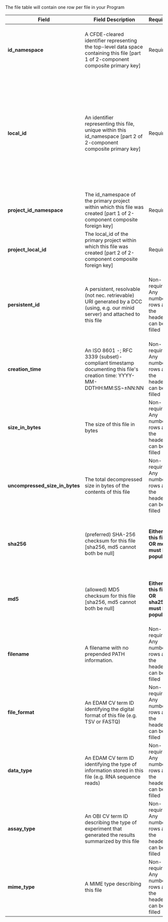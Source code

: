 The file table will contain one row per file in your Program

Field | Field Description | Required? |  Attributes | Extra Info 
------|-------------------|-----------|-------------|------------
**id_namespace** | A CFDE-cleared identifier representing the top-level data space containing this file [part 1 of 2-component composite primary key]	| Required | Value type is string | `id_namespace` is the unique identifier for your program, or some subset of your program, that identifies it as your data. In the simplest case, your program would use the exact same value for the id_namespace column in every row for every table. More complex Programs may choose to use multiple namespaces. id_namespaces should all be listed in the [primary_dcc_contact table](./TableInfo:-primary_dcc_contact.tsv)
**local_id** | An identifier representing this file, unique within this id_namespace [part 2 of 2-component composite primary key] | Required|  The value in each row must be different for a given namespace<br /><br /> Value type is string | Each individual file needs a unique local_id value (every row should be different). <br /><br />If every file has a unique name you can use the filename for the local_id (and repeat it in the filename field). <br /><br />If your system does not have unique names for every file, an easy way to generate a unique local_id for every file is to use your path as the local_id. e.g. `/Users/amanda/DCCData/Study_1/QualityControl.txt`. <br /><br />The local_id column appears in many tables but values should not be repeated across tables. e.g. 'file' local_id is a seperate concept from 'biosample' local_id. If your program is using a single id_namespace, then every value for local_id across all tables should be unique.
**project_id_namespace** | The id_namespace of the primary project within which this file was created [part 1 of 2-component composite foreign key] | Required | Value type is string | If you have not implemented multiple namespaces, this will be the same as id_namespace. 
**project_local_id** | The local_id of the primary project within which this file was created [part 2 of 2-component composite foreign key] | Required | Value can be any string | For each row (each file), this will be the value of 'local_id' in the project table for the project this file came from
**persistent_id** | A persistent, resolvable (not nec. retrievable) URI generated by a DCC (using, e.g. our minid server) and attached to this file | Non-required: Any number of rows after the header can be filled | The value in each row must be different <br /><br />Value type is string  | Meant to serve as a permanent address to which landing pages (which summarize metadata associated with this file) and other relevant annotations and functions can optionally be attached, including information enabling resolution to a network location from which the file can be downloaded. **Actual network locations must not be embedded directly within this identifier: one level of indirection is required in order to protect persistent_id values from changes in network location over time as files are moved around.**
**creation_time** | An ISO 8601 -; RFC 3339 (subset)-compliant timestamp documenting this file's creation time: YYYY-MM-DDTHH:MM:SS¬±NN:NN | Non-required: Any number of rows after the header can be filled | Value must be datetime  | Example valid dates:<br />  `2021-01-08`<br />  `2021-01-08T00:45:40Z`<br />  `2021-01-08T00:45:40+00:00`
**size_in_bytes** | The size of this file in bytes | Non-required: Any number of rows after the header can be filled | Value type is integer | do not include decimal places or decimal sign `.` 
**uncompressed_size_in_bytes** | The total decompressed size in bytes of the contents of this file | Non-required: Any number of rows after the header can be filled |  Value type is integer | do not include decimal places or decimal sign `.` 
**sha256** | (preferred) SHA-256 checksum for this file [sha256, md5 cannot both be null] | **Either this field OR md5 must be populated** | Value should be HSA-256 hash or nothing; If you have both please use sha256 | You may populate both md5 and sha256 for a given row, but only one is required
**md5** | (allowed) MD5 checksum for this file [sha256, md5 cannot both be null]| **Either this field OR sha256 must be populated** | Value should be MD5 hash or nothing; If you have both, please use sha256. | You may populate both md5 and sha256 for a given row but only one is required
**filename** | A filename with no prepended PATH information. | Non-required: Any number of rows after the header can be filled | Value type is string | Filenames do not need to be unique. Uniqueness is ensured by the local_id 
**file_format** | An EDAM CV term ID identifying the digital format of this file (e.g. TSV or FASTQ) | Non-required: Any number of rows after the header can be filled | Value must be a valid EDAM ID | [EDAM format lookup](https://www.ebi.ac.uk/ols/ontologies/edam/terms?iri=http%3A%2F%2Fedamontology.org%2Fformat_1915&viewMode=All&siblings=false) <br /> Example valid EDAM IDs:<br /> `format:1930`<br /> `format:3712`<br /> `format:2310` 
**data_type** | An EDAM CV term ID identifying the type of information stored in this file (e.g. RNA sequence reads) | Non-required: Any number of rows after the header can be filled | Value must be a valid EDAM ID | [EDAM data type lookup](https://www.ebi.ac.uk/ols/ontologies/edam/terms?iri=http%3A%2F%2Fedamontology.org%2Fdata_0006&viewMode=All&siblings=false) <br /> Example valid EDAM IDs: <br /> `data:2044`<br />  `data:2050`<br /> `data:2082` 
**assay_type** | An OBI CV term ID describing the type of experiment that generated the results summarized by this file | Non-required: Any number of rows after the header can be filled | Value must be a valid OBI ID | [OBI lookup service](http://www.ontobee.org/ontology/OBI?iri=http://purl.obolibrary.org/obo/OBI_0000070)<br /> Example valid OBI IDs: <br />  `OBI:0000366`<br />  `OBI:0001177`<br />  `OBI:0002763` 
**mime_type** | A MIME type describing this file | Non-required: Any number of rows after the header can be filled | Value must be a valid MIME type | [Common MIME types](https://developer.mozilla.org/en-US/docs/Web/HTTP/Basics_of_HTTP/MIME_types/Common_types)<br />  [Tutorial for bulk MIME type identification](https://training.nih-cfde.org/en/latest/CFDE-Internal-Training/MIME-type/)<br />  Example valid MIME types:<br /> `image/jpeg`<br />  `text/html`<br />  `application/octet-stream` 